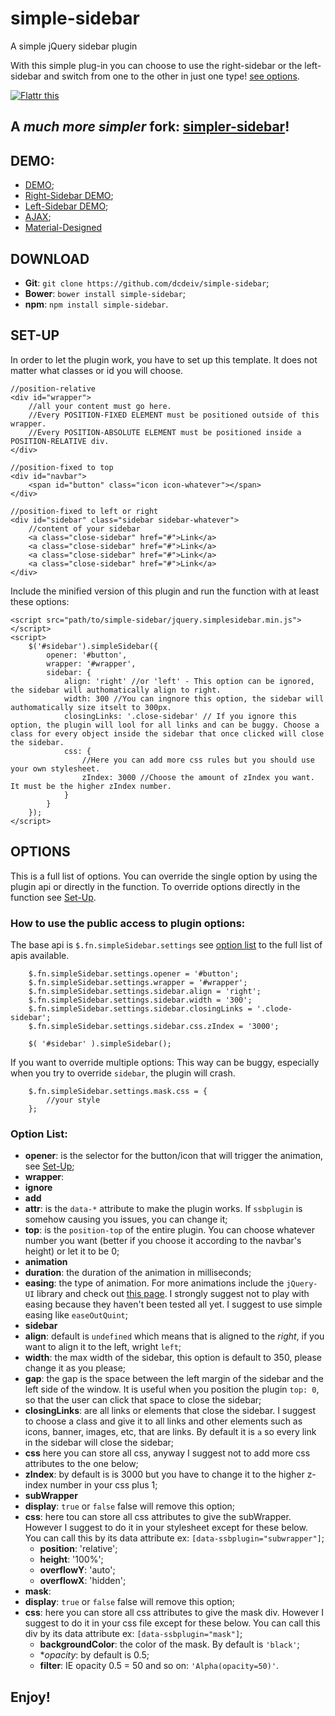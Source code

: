 simple-sidebar
==============
A simple jQuery sidebar plugin

With this simple plug-in you can choose to use the right-sidebar or the left-sidebar and switch from one to the other in just one type! [see options](#options).

<a href="https://flattr.com/submit/auto?user_id=dcdeiv&url=http%3A%2F%2Fwww.github.com%2Fdcdeiv%2Fsimple-sidebar" target="_blank"><img src="http://button.flattr.com/flattr-badge-large.png" alt="Flattr this" title="Flattr this" border="0"></a>

## A *much more simpler* fork: [simpler-sidebar](http://www.github.com/dcdeiv/simpler-sidebar)!

## DEMO:
* [DEMO](http://dcdeiv.github.io/simple-sidebar);
* [Right-Sidebar DEMO](http://dcdeiv.github.io/simple-sidebar/demo-right/index.html);
* [Left-Sidebar DEMO](http://dcdeiv.github.io/simple-sidebar/demo-left/index.html);
* [AJAX](http://dcdeiv.github.io/simple-sidebar/demo-ajax/index.html);
* [Material-Designed](http://materialdesigned.tumblr.com/)

## DOWNLOAD
* **Git**: `git clone https://github.com/dcdeiv/simple-sidebar`;
* **Bower**: `bower install simple-sidebar`;
* **npm**: `npm install simple-sidebar`.

## SET-UP
In order to let the plugin work, you have to set up this template.
It does not matter what classes or id you will choose.

	//position-relative
	<div id="wrapper">
		//all your content must go here.
		//Every POSITION-FIXED ELEMENT must be positioned outside of this wrapper.
		//Every POSITION-ABSOLUTE ELEMENT must be positioned inside a POSITION-RELATIVE div.
	</div>
	
	//position-fixed to top
	<div id="navbar">
		<span id="button" class="icon icon-whatever"></span>
	</div>
	
	//position-fixed to left or right
	<div id="sidebar" class="sidebar sidebar-whatever">
		//content of your sidebar
		<a class="close-sidebar" href="#">Link</a>
		<a class="close-sidebar" href="#">Link</a>
		<a class="close-sidebar" href="#">Link</a>
		<a class="close-sidebar" href="#">Link</a>
	</div>
	
Include the minified version of this plugin and run the function with at least these options:
	
	<script src="path/to/simple-sidebar/jquery.simplesidebar.min.js"></script>
	<script>
		$('#sidebar').simpleSidebar({
			opener: '#button',
			wrapper: '#wrapper',
			sidebar: {
				align: 'right' //or 'left' - This option can be ignored, the sidebar will authomatically align to right.
				width: 300 //You can ingnore this option, the sidebar will authomatically size itselt to 300px.
				closingLinks: '.close-sidebar' // If you ignore this option, the plugin will lool for all links and can be buggy. Choose a class for every object inside the sidebar that once clicked will close the sidebar.
				css: {
					//Here you can add more css rules but you should use your own stylesheet.
					zIndex: 3000 //Choose the amount of zIndex you want. It must be the higher zIndex number.
				}
			}
		});
	</script>
	
## OPTIONS
This is a full list of options.
You can override the single option by using the plugin api or directly in the function.
To override options directly in the function see [Set-Up](#set-up).

### How to use the public access to plugin options:
The base api is `$.fn.simpleSidebar.settings` see [option list](#option-list) to the full list of apis available.
	
		$.fn.simpleSidebar.settings.opener = '#button';
		$.fn.simpleSidebar.settings.wrapper = '#wrapper';
		$.fn.simpleSidebar.settings.sidebar.align = 'right';
		$.fn.simpleSidebar.settings.sidebar.width = '300';
		$.fn.simpleSidebar.settings.sidebar.closingLinks = '.clode-sidebar';
		$.fn.simpleSidebar.settings.sidebar.css.zIndex = '3000';
		
		$( '#sidebar' ).simpleSidebar();

If you want to override multiple options:
This way can be buggy, especially when you try to override `sidebar`, the plugin will crash.

		$.fn.simpleSidebar.settings.mask.css = {
			//your style
		};
	
### Option List:
* **opener**: is the selector for the button/icon that will trigger the animation, see [Set-Up](#set-up);
* **wrapper**:
* **ignore**
* **add**
* **attr**: is the `data-*` attribute to make the plugin works. If `ssbplugin` is somehow causing you issues, you can change it;
* **top**: is the `position-top` of the entire plugin. You can choose whatever number you want (better if you choose it according to the navbar's height) or let it to be 0;
* **animation**
 * **duration**: the duration of the animation in milliseconds;
 * **easing**: the type of animation. For more animations include the `jQuery-UI` library and check out [this page](https://jqueryui.com/easing/). I strongly suggest not to play with easing because they haven't been tested all yet. I suggest to use simple easing like `easeOutQuint`;
* **sidebar**
 * **align**: default is `undefined` which means that is aligned to the *right*, if you want to align it to the left, wright `left`;
 * **width**: the max width of the sidebar, this option is default to 350, please change it as you please;
 * **gap**: the gap is the space between the left margin of the sidebar and the left side of the window. It is useful when you position the plugin `top: 0`, so that the user can click that space to close the sidebar;
 * **closingLinks**: are all links or elements that close the sidebar. I suggest to choose a class and give it to all links and other elements such as icons, banner, images, etc, that are links. By default it is `a` so every link in the sidebar will close the sidebar;
 * **css** here you can store all css, anyway I suggest not to add more css attributes to the one below;
 * **zIndex**: by default is is 3000 but you have to change it to the higher z-index number in your css plus 1;
* **subWrapper**
 * **display**: `true` or `false` false will remove this option;
 * **css**: here tou can store all css attributes to give the subWrapper. However I suggest to do it in your stylesheet except for these below. You can call this by its data attribute ex: `[data-ssbplugin="subwrapper"]`;
   * **position**: 'relative';
   * **height**: '100%';
   * **overflowY**: 'auto';
   * **overflowX**: 'hidden';
* **mask**:
 * **display**:  `true` or `false` false will remove this option;
 * **css**: here you can store all css attributes to give the mask div. However I suggest to do it in your css file except for these below. You can call this div by its data attribute ex: `[data-ssbplugin="mask"]`;
   * **backgroundColor**: the color of the mask. By default is `'black'`;
   * **opacity*: by default is 0.5;
   * **filter**: IE opacity 0.5 = 50 and so on: `'Alpha(opacity=50)'`.

## Enjoy!
